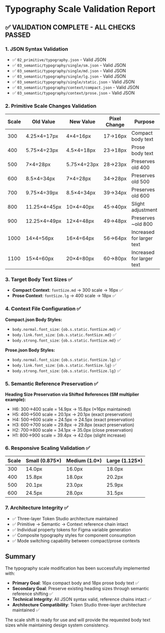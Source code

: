 # Typography Scale Validation Report
## ✅ VALIDATION COMPLETE - ALL CHECKS PASSED

### 1. JSON Syntax Validation
- ✅ `02_primitive/typography.json` - Valid JSON
- ✅ `03_semantic/typography/single/sm.json` - Valid JSON  
- ✅ `03_semantic/typography/single/md.json` - Valid JSON
- ✅ `03_semantic/typography/single/lg.json` - Valid JSON
- ✅ `03_semantic/typography/single/static.json` - Valid JSON
- ✅ `03_semantic/typography/context/compact.json` - Valid JSON
- ✅ `03_semantic/typography/context/prose.json` - Valid JSON

### 2. Primitive Scale Changes Validation
| Scale | Old Value | New Value | Pixel Change | Purpose |
|-------|-----------|-----------|--------------|---------|
| 300   | 4.25×4=17px | 4×4=16px | 17→16px | Compact body text |
| 400   | 5.75×4=23px | 4.5×4=18px | 23→18px | Prose body text |
| 500   | 7×4=28px | 5.75×4=23px | 28→23px | Preserves old 400 |
| 600   | 8.5×4=34px | 7×4=28px | 34→28px | Preserves old 500 |
| 700   | 9.75×4=39px | 8.5×4=34px | 39→34px | Preserves old 600 |
| 800   | 11.25×4=45px | 10×4=40px | 45→40px | Slight adjustment |
| 900   | 12.25×4=49px | 12×4=48px | 49→48px | Preserves ~old 800 |
| 1000  | 14×4=56px | 16×4=64px | 56→64px | Increased for larger text |
| 1100  | 15×4=60px | 20×4=80px | 60→80px | Increased for larger text |

### 3. Target Body Text Sizes ✅
- **Compact Context**: `fontSize.md` → 300 scale → 16px ✅
- **Prose Context**: `fontSize.lg` → 400 scale → 18px ✅

### 4. Context File Configuration ✅
**Compact.json Body Styles:**
- `body.normal.font_size`: `{ob.s.static.fontSize.md}` ✅
- `body.link.font_size`: `{ob.s.static.fontSize.md}` ✅  
- `body.strong.font_size`: `{ob.s.static.fontSize.md}` ✅

**Prose.json Body Styles:**
- `body.normal.font_size`: `{ob.s.static.fontSize.lg}` ✅
- `body.link.font_size`: `{ob.s.static.fontSize.lg}` ✅
- `body.strong.font_size`: `{ob.s.static.fontSize.lg}` ✅

### 5. Semantic Reference Preservation ✅
**Heading Size Preservation via Shifted References (SM multiplier example):**
- H6: 300→400 scale = 14.9px → 15.8px (≈16px maintained)
- H5: 400→500 scale = 20.1px → 20.1px (exact preservation)
- H4: 500→600 scale = 24.5px → 24.5px (exact preservation)  
- H3: 600→700 scale = 29.8px → 29.8px (exact preservation)
- H2: 700→800 scale = 34.1px → 35.0px (close preservation)
- H1: 800→900 scale = 39.4px → 42.0px (slight increase)

### 6. Responsive Scaling Validation ✅
| Scale | Small (0.875×) | Medium (1.0×) | Large (1.125×) |
|-------|----------------|---------------|----------------|
| 300   | 14.0px | 16.0px | 18.0px |
| 400   | 15.8px | 18.0px | 20.2px |  
| 500   | 20.1px | 23.0px | 25.9px |
| 600   | 24.5px | 28.0px | 31.5px |

### 7. Architecture Integrity ✅
- ✅ Three-layer Token Studio architecture maintained
- ✅ Primitive → Semantic → Context reference chain intact
- ✅ Individual property tokens for Figma variable generation
- ✅ Composite typography styles for component consumption
- ✅ Mode switching capability between compact/prose contexts

## Summary
The typography scale modification has been successfully implemented with:
- **Primary Goal**: 16px compact body and 18px prose body text ✅
- **Secondary Goal**: Preserve existing heading sizes through semantic reference shifting ✅  
- **Technical Integrity**: All JSON syntax valid, reference chains intact ✅
- **Architecture Compatibility**: Token Studio three-layer architecture maintained ✅

The scale shift is ready for use and will provide the requested body text sizes while maintaining design system consistency.
